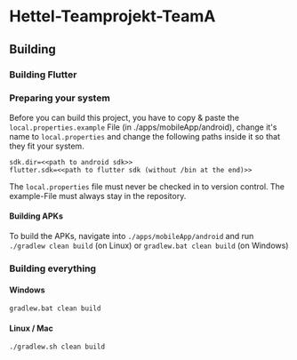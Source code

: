 # Hettel-Teamprojekt-TeamA

## Building

### Building Flutter
### Preparing your system
Before you can build this project, you have to copy & paste the `local.properties.example` File (in ./apps/mobileApp/android), change it's name to
`local.properties` and change the following paths inside it so that they fit your system.
```properties
sdk.dir=<<path to android sdk>>
flutter.sdk=<<path to flutter sdk (without /bin at the end)>>
```

The `local.properties` file must never be checked in to version control. The example-File must always stay in the repository.

#### Building APKs
To build the APKs, navigate into `./apps/mobileApp/android` and run `./gradlew clean build` (on Linux) or `gradlew.bat clean build` (on Windows)


### Building everything
#### Windows
`gradlew.bat clean build`
#### Linux / Mac
`./gradlew.sh clean build`
